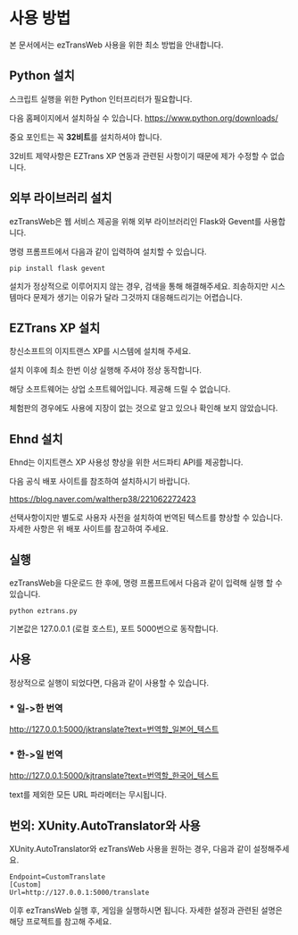 # 사용 방법
본 문서에서는 ezTransWeb 사용을 위한 최소 방법을 안내합니다.

## Python 설치
스크립트 실행을 위한 Python 인터프리터가 필요합니다.

다음 홈페이지에서 설치하실 수 있습니다.
https://www.python.org/downloads/

중요 포인트는 꼭 **32비트**를 설치하셔야 합니다.

32비트 제약사항은 EZTrans XP 연동과 관련된 사항이기 때문에 제가 수정할 수 없습니다.

## 외부 라이브러리 설치
ezTransWeb은 웹 서비스 제공을 위해 외부 라이브러리인 Flask와 Gevent를 사용합니다.

명령 프롬프트에서 다음과 같이 입력하여 설치할 수 있습니다.

```pip install flask gevent```

설치가 정상적으로 이루어지지 않는 경우, 검색을 통해 해결해주세요. 죄송하지만 시스템마다 문제가 생기는 이유가 달라 그것까지 대응해드리기는 어렵습니다.

## EZTrans XP 설치
창신소프트의 이지트랜스 XP를 시스템에 설치해 주세요.

설치 이후에 최소 한번 이상 실행해 주셔야 정상 동작합니다.

해당 소프트웨어는 상업 소프트웨어입니다. 제공해 드릴 수 없습니다.

체험판의 경우에도 사용에 지장이 없는 것으로 알고 있으나 확인해 보지 않았습니다.

## Ehnd 설치
Ehnd는 이지트랜스 XP 사용성 향상을 위한 서드파티 API를 제공합니다.

다음 공식 배포 사이트를 참조하여 설치하시기 바랍니다.

https://blog.naver.com/waltherp38/221062272423

선택사항이지만 별도로 사용자 사전을 설치하여 번역된 텍스트를 향상할 수 있습니다. 자세한 사항은 위 배포 사이트를 참고하여 주세요.

## 실행
ezTransWeb을 다운로드 한 후에, 명령 프롬프트에서 다음과 같이 입력해 실행 할 수 있습니다.

```python eztrans.py```

기본값은 127.0.0.1 (로컬 호스트), 포트 5000번으로 동작합니다.

## 사용
정상적으로 실행이 되었다면, 다음과 같이 사용할 수 있습니다.

### * 일->한 번역
http://127.0.0.1:5000/jktranslate?text=번역할_일본어_텍스트

### * 한->일 번역
http://127.0.0.1:5000/kjtranslate?text=번역할_한국어_텍스트

text를 제외한 모든 URL 파라메터는 무시됩니다.

## 번외: XUnity.AutoTranslator와 사용
XUnity.AutoTranslator와 ezTransWeb 사용을 원하는 경우, 다음과 같이 설정해주세요.

```
Endpoint=CustomTranslate
[Custom]
Url=http://127.0.0.1:5000/translate
```

이후 ezTransWeb 실행 후, 게임을 실행하시면 됩니다. 자세한 설정과 관련된 설명은 해당 프로젝트를 참고해 주세요.
